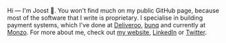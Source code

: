 Hi &mdash; I'm Joost 👋. You won't find much on my public GitHub page, because most of the software that I write is proprietary. I specialise in building payment systems, which I've done at [Deliveroo](https://github.com/deliveroo), [bunq](https://github.com/bunq) and currently at [Monzo](https://github.com/monzo/). For more about me, check out [my website](http://joosto.github.io/), [LinkedIn](https://www.linkedin.com/in/joost-van-oorschot-852aa296/) or [Twitter](https://twitter.com/Joost_vOorschot).
